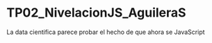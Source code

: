 # TP02_NivelacionJS_AguileraS

La data cientifica parece probar el hecho de que ahora se JavaScript
